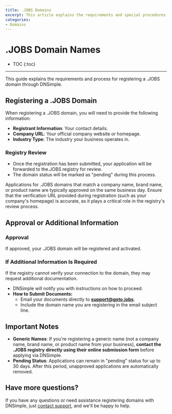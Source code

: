 ```yaml
---
title: .JOBS Domains
excerpt: This article explains the requirements and special procedures for .JOBS domain names.
categories:
- Domains
---
```


# .JOBS Domain Names

* TOC
{:toc}

---

This guide explains the requirements and process for registering a .JOBS domain through DNSimple.

## Registering a .JOBS Domain

When registering a .JOBS domain, you will need to provide the following information:
- **Registrant Information**: Your contact details.
- **Company URL**: Your official company website or homepage.
- **Industry Type**: The industry your business operates in.

### Registry Review
- Once the registration has been submitted, your application will be forwarded to the.JOBS registry for review.
- The domain status will be marked as "pending" during this process.

<info>
Applications for .JOBS domains that match a company name, brand name, or product name are typically approved on the same business day. Ensure that the verification URL provided during registration (such as your company's homepage) is accurate, as it plays a critical role in the registry's review process.
</info>

## Approval or Additional Information

### Approval
If approved, your .JOBS domain will be registered and activated.

### If Additional Information Is Required
If the registry cannot verify your connection to the domain, they may request additional documentation.

- DNSimple will notify you with instructions on how to proceed.
- **How to Submit Documents:**
    - Email your documents directly to **support@goto.jobs**.
    - Include the domain name you are registering in the email subject line.

## Important Notes

- **Generic Names**: If you're registering a generic name (not a company name, brand name, or product name from your business), **contact the .JOBS registry directly using their online submission form** before applying via DNSimple. 
- **Pending Status**: Applications can remain in "pending" status for up to 30 days. After this period, unapproved applications are automatically removed.

## Have more questions?

If you have any questions or need assistance registering domains with DNSimple, just [contact support](https://dnsimple.com/feedback), and we'll be happy to help. 
